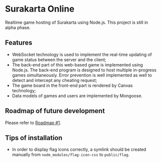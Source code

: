 # Surakarta Online
Realtime game hosting of Surakarta using Node.js. 
This project is still in alpha phase. 

## Features
* WebSocket technology is used to implement the real-time updating of game status between the server and the client;
* The back-end part of this web-based game is implemented using Node.js. The back-end program is designed to host multiple in-progress games simultaneously. Error prevention is well implemented as well to detect and intercept any cheating request;
* The game board in the front-end part is rendered by Canvas technology; 
* Data models of games and users are implemented by Mongoose. 

## Roadmap of future development
Please refer to [Roadmap #1](https://github.com/CrabAss/Surakarta-Online/projects/1).

## Tips of installation
* In order to display flag icons correctly, a symlink should be created manually from `node_modules/flag-icon-css` to `public/flag`. 

